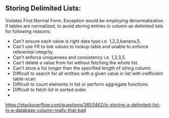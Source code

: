 ## Storing Delimited Lists:
Violates First Normal Form. Exception would be employing denormalization. If tables are normalized, to avoid storing entries in column as delimited lists for following reasons:
- Can't ensure each value is right data type i.e. 1,2,3,banana,5.
- Can't use FK to link values to lookup table and unable to enforce referential integrity.
- Can't enforce uniqueness and consistency i.e. 1,3,3,5.
- Can't delete a value from list without fetching the whole list.
- Can't store a list longer than the specified length of string column.
- Difficult to search for all entities with a given value in list with inefficient table-scan.
- Difficult to count elements in list or perform aggregate functions.
- Difficult to fetch list in sorted order.
- 

https://stackoverflow.com/questions/3653462/is-storing-a-delimited-list-in-a-database-column-really-that-bad
